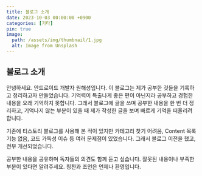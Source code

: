 ```yaml
---
title: 블로그 소개
date: 2023-10-03 00:00:00 +0900
categories: [기타]
pin: true
image:
  path: /assets/img/thumbnail/1.jpg
  alt: Image from Unsplash
---
```

## 블로그 소개

 안녕하세요. 안드로이드 개발자 원해성입니다. 이 블로그는 제가 공부한 것들을 기록하고 정리하고자 만들었습니다. 기억력이 특출나게 좋은 편이 아닌지라 공부하고 경험한 내용을 오래 기억하지 못합니다. 그래서 블로그에 글을 쓰며 공부한 내용을 한 번 더 정리하고, 기억나지 않는 부분이 있을 때 제가 작성한 글을 보며 빠르게 기억을 떠올리려 합니다.

 기존에 티스토리 블로그를 사용해 본 적이 있지만 카테고리 찾기 어려움, Content 목록 기능 없음, 코드 가독성 이슈 등 여러 문제점이 있었습니다. 그래서 블로그 이전을 했고, 전부 개선되었습니다.

 공부한 내용을 공유하며 독자들의 의견도 함께 듣고 싶습니다. 잘못된 내용이나 부족한 부분이 있다면 알려주세요. 칭찬과 조언은 언제나 환영입니다.
